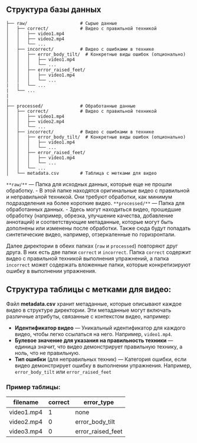 ## Структура базы данных

```
├── raw/                    # Сырые данные
│   ├── correct/            # Видео с правильной техникой
│   │   ├── video1.mp4
│   │   ├── video2.mp4
│   │   └── ...
│   ├── incorrect/          # Видео с ошибками в технике
│   │   ├── error_body_tilt/  # Конкретные виды ошибок (опционально)
│   │   │   ├── video1.mp4
│   │   │   └── ...
│   │   ├── error_raised_feet/
│   │   │   ├── video1.mp4
│   │   │   └── ...
|   |   └── ...
|   └── ...
|
|
├── processed/              # Обработанные данные
│   ├── correct/            # Видео с правильной техникой
│   │   ├── video1.mp4
│   │   ├── video2.mp4
│   │   └── ...
│   ├── incorrect/          # Видео с ошибками в технике
│   │   ├── error_body_tilt/  # Конкретные виды ошибок (опционально)
│   │   │   ├── video1.mp4
│   │   │   └── ...
│   │   ├── error_raised_feet/
│   │   │   ├── video1.mp4
│   │   │   └── ...
│   │   └── ...
│   └── metadata.csv        # Таблица с метками для видео
```

`**raw/**` — Папка для исходных данных, которые еще не прошли обработку.
    - В этой папке находятся оригинальные видео с правильной и неправильной техникой. Они требуют обработки, как минимум подразделения на более короткие видео.
`**processed/**` — Папка для обработанных данных.
     - Здесь могут находиться видео, прошедшие обработку (например, обрезка, улучшение качества, добавление аннотаций) и соответствующие метаданные, которые могут быть дополнены или изменены после обработки. Также сюда будут попадать синтетические видео, например, отзеркаленные по горизронтали.

Далее директории в обеих папках (`raw` и `processed`) повторяют друг друга. В них есть две папки `correct` и `incorrect`.  Папка `correct` содержит видео с правильной техникой выполнения упражнений,  а папка `incorrect` может содержать вложенные папки, которые конкретизируют ошибку в выполнении упражнения.

## Структура таблицы с метками для видео:

Файл **metadata.csv** хранит метаданные, которые описывают каждое видео в структуре директории. Эти метаданные могут включать различные атрибуты, связанные с контекстом видео, например:
- **Идентификатор видео** — Уникальный идентификатор для каждого видео, чтобы легко ссылаться на него. Например, `video1.mp4`.
- **Булевое значение для указания на правильность техники** — единица значит, что видео демонстрирует правильную технику, а ноль, что не правильную.
- **Тип ошибки** (для неправильных техник) — Категория ошибки, если видео демонстрирует ошибку в выполнении упражнения. Например, `error_body_tilt` или `error_raised_feet`

### Пример таблицы:

| filename   | correct | error\_type       |
| ---------- | ------- | ----------------- |
| video1.mp4 | 1       | none              |
| video2.mp4 | 0       | error_body_tilt   |
| video3.mp4 | 0       | error_raised_feet |
